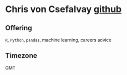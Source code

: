 # Chris von Csefalvay [github](http://www.github.com/chrisvoncsefalvay)

## Offering
`R`, `Python`, `pandas`, machine learning, careers advice

## Timezone
GMT